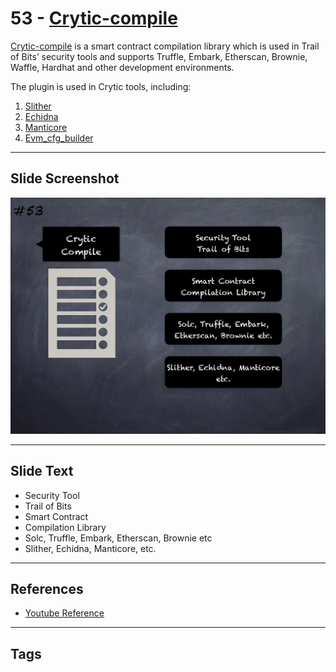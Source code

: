 
# 53 - [Crytic-compile](./Crytic-compile.md)

[Crytic-compile](https://github.com/crytic/crytic-compile) is a smart contract compilation library which is used in Trail of Bits’ security tools and supports Truffle, Embark, Etherscan, Brownie, Waffle, Hardhat and other development environments. 

The plugin is used in Crytic tools, including:

1. [Slither](Slither.md)
2. [Echidna](Echidna.md)
3. [Manticore](Manticore.md)
4. [Evm_cfg_builder](Evm_cfg_builder.md)
___
## Slide Screenshot
![053.png](../../images/6.Audit%20Techniques%20and%20Tools%20101/053.png)
___
## Slide Text
- Security Tool
- Trail of Bits
- Smart Contract
- Compilation Library
- Solc, Truffle, Embark, Etherscan, Brownie etc
- Slither, Echidna, Manticore, etc.
___
## References
- [Youtube Reference](https://youtu.be/QmD2bJUe140?list=TLPQMTUxMTIwMjEENm-0giBStQ&t=658)
___
## Tags

